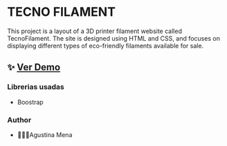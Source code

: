 # TECNO FILAMENT

This project is a layout of a 3D printer filament website called TecnoFilament. The site is designed using HTML and CSS, and focuses on displaying different types of eco-friendly filaments available for sale.

## ✨ [Ver Demo](https://filament-page.netlify.app/) 

### Librerias usadas
- Boostrap

### Author
- 👩🏽‍💻Agustina Mena